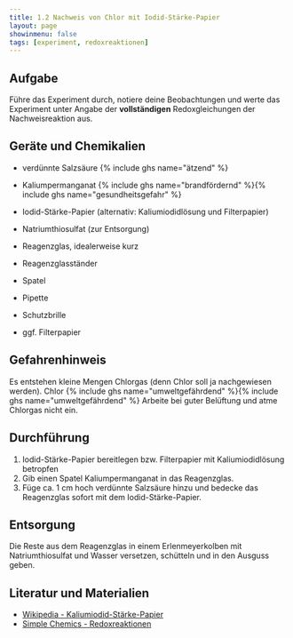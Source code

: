 ```yaml
---
title: 1.2 Nachweis von Chlor mit Iodid-Stärke-Papier
layout: page
showinmenu: false
tags: [experiment, redoxreaktionen]
---
```


## Aufgabe

Führe das Experiment durch, notiere deine Beobachtungen und werte das Experiment unter Angabe der **vollständigen** Redoxgleichungen der Nachweisreaktion aus.

## Geräte und Chemikalien

- verdünnte Salzsäure {% include ghs name="ätzend" %}
- Kaliumpermanganat {% include ghs name="brandfördernd" %}{% include ghs name="gesundheitsgefahr" %}
- Iodid-Stärke-Papier (alternativ: Kaliumiodidlösung und Filterpapier)
- Natriumthiosulfat (zur Entsorgung)

- Reagenzglas, idealerweise kurz
- Reagenzglasständer
- Spatel
- Pipette
- Schutzbrille
- ggf. Filterpapier

## Gefahrenhinweis

Es entstehen kleine Mengen Chlorgas (denn Chlor soll ja nachgewiesen werden).
Chlor {% include ghs name="umweltgefährdend" %}{% include ghs name="umweltgefährdend" %}
Arbeite bei guter Belüftung und atme Chlorgas nicht ein.

## Durchführung

1. Iodid-Stärke-Papier bereitlegen bzw. Filterpapier mit Kaliumiodidlösung betropfen
2. Gib einen Spatel Kaliumpermanganat in das Reagenzglas. 
3. Füge ca. 1 cm hoch verdünnte Salzsäure hinzu und bedecke das Reagenzglas sofort mit dem Iodid-Stärke-Papier.

## Entsorgung

Die Reste aus dem Reagenzglas in einem Erlenmeyerkolben mit Natriumthiosulfat und Wasser versetzen, schütteln und in den Ausguss geben.

## Literatur und Materialien

- [Wikipedia - Kaliumiodid-Stärke-Papier](https://de.wikipedia.org/wiki/Kaliumiodidstärkepapier)
- [Simple Chemics - Redoxreaktionen](https://www.youtube.com/watch?v=aQNaXLFBqpw)
